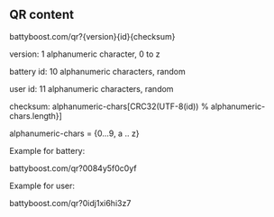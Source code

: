 ## QR content

battyboost.com/qr?{version}{id}{checksum}

version: 1 alphanumeric character, 0 to z

battery id: 10 alphanumeric characters, random

user id: 11 alphanumeric characters, random

checksum: alphanumeric-chars[CRC32(UTF-8(id)) % alphanumeric-chars.length}]

alphanumeric-chars = {0...9, a .. z}

Example for battery:

battyboost.com/qr?0084y5f0c0yf

Example for user:

battyboost.com/qr?0idj1xi6hi3z7


